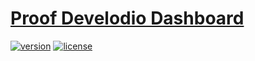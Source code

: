 # [Proof Develodio Dashboard](http://proof.develodio.com/)
[![version][version-badge]][CHANGELOG] [![license][license-badge]][LICENSE]

[CHANGELOG]: ./CHANGELOG.md

[LICENSE]: ./LICENSE.md
[version-badge]: https://img.shields.io/badge/version-1.0.0-blue.svg
[license-badge]: https://img.shields.io/badge/license-MIT-blue.svg
